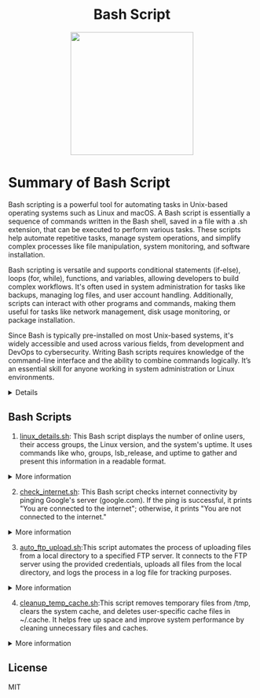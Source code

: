 <div align="center">

# Bash Script

<img src="https://cloud.githubusercontent.com/assets/2059754/24601246/753a7f36-1858-11e7-9d6b-7a0e64fb27f7.png" height="250px" width="250px">
</div>

# Summary of Bash Script

Bash scripting is a powerful tool for automating tasks in Unix-based operating systems such as Linux and macOS. A Bash script is essentially a sequence of commands written in the Bash shell, saved in a file with a .sh extension, that can be executed to perform various tasks. These scripts help automate repetitive tasks, manage system operations, and simplify complex processes like file manipulation, system monitoring, and software installation.

Bash scripting is versatile and supports conditional statements (if-else), loops (for, while), functions, and variables, allowing developers to build complex workflows. It's often used in system administration for tasks like backups, managing log files, and user account handling. Additionally, scripts can interact with other programs and commands, making them useful for tasks like network management, disk usage monitoring, or package installation.

Since Bash is typically pre-installed on most Unix-based systems, it's widely accessible and used across various fields, from development and DevOps to cybersecurity. Writing Bash scripts requires knowledge of the command-line interface and the ability to combine commands logically. It’s an essential skill for anyone working in system administration or Linux environments.
<details>
  
## <summary>About bash script</summary>
### What is Bash Scripting?
Bash scripting is a powerful way to automate tasks and manage system operations in Unix-based systems like Linux and macOS. A Bash script is essentially a sequence of shell commands that are saved in a file, typically with a .sh extension. When executed, the script runs all the commands in sequence, allowing users to automate repetitive tasks, create complex workflows, and manage system resources efficiently.
### Common Applications of Bash Scripts:
1. Automation:
  Bash scripts are widely used to automate repetitive tasks like file backups, server monitoring, and software deployment.

2. System Administration:
  System administrators use Bash scripts to manage user accounts, monitor disk usage, automate updates, and manage network configurations.

3. Data Processing:
  Bash scripts are also useful in processing text files, generating reports, and managing large datasets by leveraging Unix text processing commands like awk, sed, and grep.

4. DevOps and CI/CD Pipelines:
  Bash scripts play a vital role in DevOps pipelines for automating deployments, configuring environments, and running tests.

5. Task Scheduling:
  With tools like cron, Bash scripts can be scheduled to run at specific times or intervals, making them ideal for automated tasks like system maintenance, backups, or periodic checks.

### Dependencies:
Before using a Bash script, there are a few dependencies to consider:

1. Bash Shell:
  Bash is the default shell in most Linux distributions and macOS, so it's typically available out-of-the-box. To check the Bash version on your system, use:
  ```bash
bash --version
```
2. System Utilities:
  Many Bash scripts rely on Unix utilities like grep, awk, sed, ls, and df. These utilities are pre-installed on most systems, but some scripts might require installing additional tools.For example, if you're writing a script to send emails, you'll need to install mailutils:
  ```bash
sudo apt install mailutils  # For Ubuntu/Debian
sudo yum install mailx      # For CentOS/RHEL
```
3. File Permissions:
  For a Bash script to execute, it must have execute permissions. This can be set with the chmod command:
 ```bash
chmod +x script.sh
```
### How Bash Scripts Work:
1. Script Structure:
  A Bash script starts with the shebang line #!/bin/bash, which tells the system that the script should be executed with the Bash shell. Without the shebang, the script may not execute     correctly, especially if it's run in a different shell environment.
2. Variables:
  Variables are used to store data. In Bash, variables can store strings, numbers, or command output:
 ```bash
name="John"
echo "Hello, $name"
```
  You can also capture command outputs into variables:
 ```bash
current_date=$(date)
echo "Today's date is: $current_date"
```  



  
</details>


## Bash Scripts

1. [linux_details.sh](Script/linux_details.sh): This Bash script displays the number of online users, their access groups, the Linux version, and the system's uptime. It uses commands like who, groups, lsb_release, and uptime to gather and present this information in a readable format.
<details>
<summary>More information</summary>

</details>

2. [check_internet.sh](Script/check_internet.sh): This Bash script checks internet connectivity by pinging Google's server (google.com). If the ping is successful, it prints "You are connected to the internet"; otherwise, it prints "You are not connected to the internet."
<details>
<summary>More information</summary>

</details>

3. [auto_ftp_upload.sh](Script/auto_ftp_upload.sh):This script automates the process of uploading files from a local directory to a specified FTP server. It connects to the FTP server using the provided credentials, uploads all files from the local directory, and logs the process in a log file for tracking purposes.
<details>
<summary>More information</summary>

</details>

4. [cleanup_temp_cache.sh](Script/cleanup_temp_cache.sh):This script removes temporary files from /tmp, clears the system cache, and deletes user-specific cache files in ~/.cache. It helps free up space and improve system performance by cleaning unnecessary files and caches.
<details>
<summary>More information</summary>

</details>


## License

MIT
